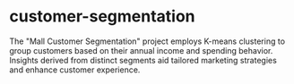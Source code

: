 # customer-segmentation
The "Mall Customer Segmentation" project employs K-means clustering to group customers based on their annual income and spending behavior. Insights derived from distinct segments aid tailored marketing strategies and enhance customer experience.
